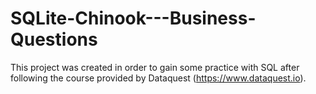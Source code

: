 # SQLite-Chinook---Business-Questions

This project was created in order to gain some practice with SQL after following the course provided by Dataquest (https://www.dataquest.io).
